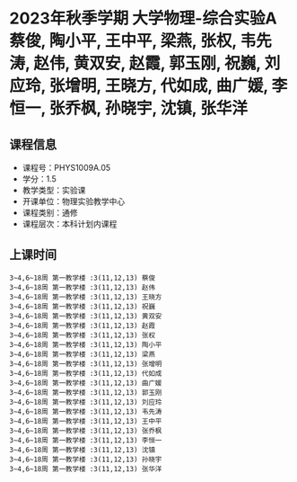 # 2023年秋季学期 大学物理-综合实验A 蔡俊, 陶小平, 王中平, 梁燕, 张权, 韦先涛, 赵伟, 黄双安, 赵霞, 郭玉刚, 祝巍, 刘应玲, 张增明, 王晓方, 代如成, 曲广媛, 李恒一, 张乔枫, 孙晓宇, 沈镇, 张华洋






## 课程信息

- 课程号：PHYS1009A.05
- 学分：1.5
- 教学类型：实验课
- 开课单位：物理实验教学中心
- 课程类别：通修
- 课程层次：本科计划内课程

## 上课时间

```
3~4,6~18周 第一教学楼 :3(11,12,13) 蔡俊
3~4,6~18周 第一教学楼 :3(11,12,13) 赵伟
3~4,6~18周 第一教学楼 :3(11,12,13) 王晓方
3~4,6~18周 第一教学楼 :3(11,12,13) 祝巍
3~4,6~18周 第一教学楼 :3(11,12,13) 黄双安
3~4,6~18周 第一教学楼 :3(11,12,13) 赵霞
3~4,6~18周 第一教学楼 :3(11,12,13) 张权
3~4,6~18周 第一教学楼 :3(11,12,13) 陶小平
3~4,6~18周 第一教学楼 :3(11,12,13) 梁燕
3~4,6~18周 第一教学楼 :3(11,12,13) 张增明
3~4,6~18周 第一教学楼 :3(11,12,13) 代如成
3~4,6~18周 第一教学楼 :3(11,12,13) 曲广媛
3~4,6~18周 第一教学楼 :3(11,12,13) 郭玉刚
3~4,6~18周 第一教学楼 :3(11,12,13) 刘应玲
3~4,6~18周 第一教学楼 :3(11,12,13) 韦先涛
3~4,6~18周 第一教学楼 :3(11,12,13) 王中平
3~4,6~18周 第一教学楼 :3(11,12,13) 张乔枫
3~4,6~18周 第一教学楼 :3(11,12,13) 李恒一
3~4,6~18周 第一教学楼 :3(11,12,13) 沈镇
3~4,6~18周 第一教学楼 :3(11,12,13) 孙晓宇
3~4,6~18周 第一教学楼 :3(11,12,13) 张华洋
```

